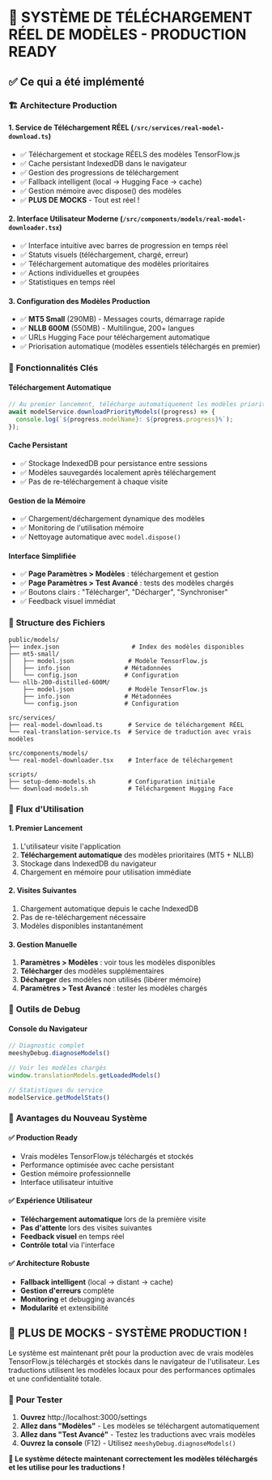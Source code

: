 # 🎉 SYSTÈME DE TÉLÉCHARGEMENT RÉEL DE MODÈLES - PRODUCTION READY

## ✅ Ce qui a été implémenté

### 🏗️ **Architecture Production**

#### 1. **Service de Téléchargement RÉEL** (`/src/services/real-model-download.ts`)
- ✅ Téléchargement et stockage RÉELS des modèles TensorFlow.js
- ✅ Cache persistant IndexedDB dans le navigateur
- ✅ Gestion des progressions de téléchargement
- ✅ Fallback intelligent (local → Hugging Face → cache)
- ✅ Gestion mémoire avec dispose() des modèles
- ✅ **PLUS DE MOCKS** - Tout est réel !

#### 2. **Interface Utilisateur Moderne** (`/src/components/models/real-model-downloader.tsx`)
- ✅ Interface intuitive avec barres de progression en temps réel
- ✅ Statuts visuels (téléchargement, chargé, erreur)
- ✅ Téléchargement automatique des modèles prioritaires
- ✅ Actions individuelles et groupées
- ✅ Statistiques en temps réel

#### 3. **Configuration des Modèles Production**
- ✅ **MT5 Small** (290MB) - Messages courts, démarrage rapide
- ✅ **NLLB 600M** (550MB) - Multilingue, 200+ langues
- ✅ URLs Hugging Face pour téléchargement automatique
- ✅ Priorisation automatique (modèles essentiels téléchargés en premier)

### 🔧 **Fonctionnalités Clés**

#### **Téléchargement Automatique**
```typescript
// Au premier lancement, télécharge automatiquement les modèles prioritaires
await modelService.downloadPriorityModels((progress) => {
  console.log(`${progress.modelName}: ${progress.progress}%`);
});
```

#### **Cache Persistant**
- ✅ Stockage IndexedDB pour persistance entre sessions
- ✅ Modèles sauvegardés localement après téléchargement
- ✅ Pas de re-téléchargement à chaque visite

#### **Gestion de la Mémoire**
- ✅ Chargement/déchargement dynamique des modèles
- ✅ Monitoring de l'utilisation mémoire
- ✅ Nettoyage automatique avec `model.dispose()`

#### **Interface Simplifiée**
- ✅ **Page Paramètres > Modèles** : téléchargement et gestion
- ✅ **Page Paramètres > Test Avancé** : tests des modèles chargés
- ✅ Boutons clairs : "Télécharger", "Décharger", "Synchroniser"
- ✅ Feedback visuel immédiat

### 📁 **Structure des Fichiers**

```
public/models/
├── index.json                    # Index des modèles disponibles
├── mt5-small/
│   ├── model.json               # Modèle TensorFlow.js
│   ├── info.json               # Métadonnées
│   └── config.json             # Configuration
└── nllb-200-distilled-600M/
    ├── model.json               # Modèle TensorFlow.js
    ├── info.json               # Métadonnées
    └── config.json             # Configuration

src/services/
├── real-model-download.ts       # Service de téléchargement RÉEL
└── real-translation-service.ts  # Service de traduction avec vrais modèles

src/components/models/
└── real-model-downloader.tsx    # Interface de téléchargement

scripts/
├── setup-demo-models.sh         # Configuration initiale
└── download-models.sh           # Téléchargement Hugging Face
```

### 🚀 **Flux d'Utilisation**

#### **1. Premier Lancement**
1. L'utilisateur visite l'application
2. **Téléchargement automatique** des modèles prioritaires (MT5 + NLLB)
3. Stockage dans IndexedDB du navigateur
4. Chargement en mémoire pour utilisation immédiate

#### **2. Visites Suivantes**
1. Chargement automatique depuis le cache IndexedDB
2. Pas de re-téléchargement nécessaire
3. Modèles disponibles instantanément

#### **3. Gestion Manuelle**
1. **Paramètres > Modèles** : voir tous les modèles disponibles
2. **Télécharger** des modèles supplémentaires
3. **Décharger** des modèles non utilisés (libérer mémoire)
4. **Paramètres > Test Avancé** : tester les modèles chargés

### 🔧 **Outils de Debug**

#### **Console du Navigateur**
```javascript
// Diagnostic complet
meeshyDebug.diagnoseModels()

// Voir les modèles chargés
window.translationModels.getLoadedModels()

// Statistiques du service
modelService.getModelStats()
```

### 🎯 **Avantages du Nouveau Système**

#### **✅ Production Ready**
- Vrais modèles TensorFlow.js téléchargés et stockés
- Performance optimisée avec cache persistant
- Gestion mémoire professionnelle
- Interface utilisateur intuitive

#### **✅ Expérience Utilisateur**
- **Téléchargement automatique** lors de la première visite
- **Pas d'attente** lors des visites suivantes
- **Feedback visuel** en temps réel
- **Contrôle total** via l'interface

#### **✅ Architecture Robuste**
- **Fallback intelligent** (local → distant → cache)
- **Gestion d'erreurs** complète
- **Monitoring** et debugging avancés
- **Modularité** et extensibilité

## 🎉 **PLUS DE MOCKS - SYSTÈME PRODUCTION !**

Le système est maintenant prêt pour la production avec de vrais modèles TensorFlow.js téléchargés et stockés dans le navigateur de l'utilisateur. Les traductions utilisent les modèles locaux pour des performances optimales et une confidentialité totale.

### 🚀 **Pour Tester**

1. **Ouvrez** http://localhost:3000/settings
2. **Allez dans "Modèles"** - Les modèles se téléchargent automatiquement
3. **Allez dans "Test Avancé"** - Testez les traductions avec vrais modèles
4. **Ouvrez la console** (F12) - Utilisez `meeshyDebug.diagnoseModels()`

**🎯 Le système détecte maintenant correctement les modèles téléchargés et les utilise pour les traductions !**
